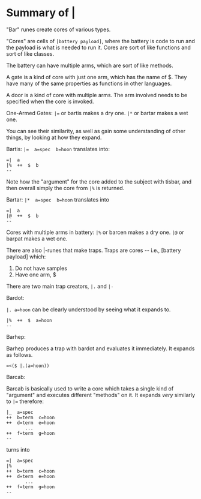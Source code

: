 
# Summary of |

"Bar" runes create cores of various types.

"Cores" are cells of `[battery payload]`, where
the battery is code to run and the payload is
what is needed to run it.  Cores are sort of 
like functions and sort of like classes.

The battery can have multiple arms, which are
sort of like methods.

A gate is a kind of core with just one arm,
which has the name of $.  They have many
of the same properties as functions in other
languages.

A door is a kind of core with multiple arms.
The arm involved needs to be specified when
the core is invoked.


One-Armed Gates:
`|=` or bartis makes a dry one.
`|*` or bartar makes a wet one.

You can see their similarity, as well as
gain some understanding of other things,
by looking at how they expand.

Bartis:
`|=  a=spec  b=hoon` translates into:
```
=|  a
|%  ++  $  b
--
```

Note how the "argument" for the
core added to the subject with
tisbar, and then overall simply
the core from `|%` is returned.

Bartar:
`|*  a=spec  b=hoon` translates into
```
=|  a
|@  ++  $  b
--
```


Cores with multiple arms in battery:
`|%` or barcen makes a dry one.
`|@` or barpat makes a wet one.


There are also |-runes that make traps.
Traps are cores -- i.e., [battery payload]
which:
1. Do not have samples
2. Have one arm, $

There are two main trap creators, `|.` and `|-`

Bardot:

`|. a=hoon` can be clearly understood by
seeing what it expands to.

```
|%  ++  $  a=hoon
--
```

Barhep:

Barhep produces a trap with bardot and
evaluates it immediately.  It expands 
as follows.

```
=<($ |.(a=hoon))
```

Barcab:

Barcab is basically used to write
a core which takes a single kind
of "argument" and executes different
"methods" on it.  It expands
*very* similarly to `|=` therefore:

```
|_  a=spec
++  b=term  c=hoon
++  d=term  e=hoon
       ...
++  f=term  g=hoon
--
```
turns into
```
=|  a=spec
|%
++  b=term  c=hoon
++  d=term  e=hoon
       ...
++  f=term  g=hoon
--
```

